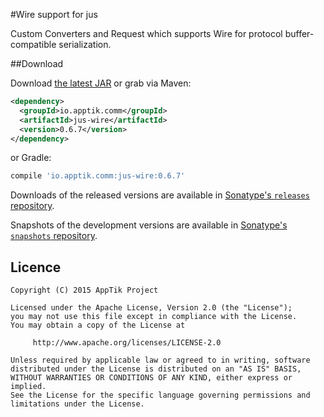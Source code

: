 #Wire support for jus

Custom Converters and Request which supports Wire for protocol buffer-compatible serialization.

##Download

Download [the latest JAR][mvn] or grab via Maven:
```xml
<dependency>
  <groupId>io.apptik.comm</groupId>
  <artifactId>jus-wire</artifactId>
  <version>0.6.7</version>
</dependency>
```
or Gradle:
```groovy
compile 'io.apptik.comm:jus-wire:0.6.7'
```

Downloads of the released versions are available in [Sonatype's `releases` repository][release].

Snapshots of the development versions are available in [Sonatype's `snapshots` repository][snap].


## Licence

    Copyright (C) 2015 AppTik Project

    Licensed under the Apache License, Version 2.0 (the "License");
    you may not use this file except in compliance with the License.
    You may obtain a copy of the License at

         http://www.apache.org/licenses/LICENSE-2.0

    Unless required by applicable law or agreed to in writing, software
    distributed under the License is distributed on an "AS IS" BASIS,
    WITHOUT WARRANTIES OR CONDITIONS OF ANY KIND, either express or implied.
    See the License for the specific language governing permissions and
    limitations under the License.

 [mvn]: https://search.maven.org/remote_content?g=io.apptik.comm&a=jus-wire&v=LATEST
 [release]: https://oss.sonatype.org/content/repositories/releases/io/apptik/comm/jus-wire
 [snap]: https://oss.sonatype.org/content/repositories/snapshots/io/apptik/comm/jus-wire
